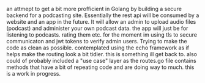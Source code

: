 an attmept to get a bit more profficient in Golang by building a secure backend for a podcasting site. Essentially  the rest api will be consumed by a website and an app in the future. It will allow an admin to upload audio files (podcast) and administer your own podcast data. the app will just be for listening to podcasts. rating them etc. for the moment im using tls to secure communicaton and jwt tokens to verify admin users. Trying to make the code as clean as possible. contemplated using the echo framework as if helps make the routing look a bit tidier. this is something ill get back to. also could of probably included a "use case" layer as the routes.go file contains methods that have a bit of repeating code and are doing way to much. this is a work in progress.

